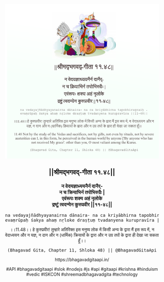 <img src="../../asset/BG_11_48.png"/>
<center><h2>||श्रीमद्‍भगवद्‍-गीता ११.४८||</h2>
<h3>न वेदयज्ञाध्ययनैर्न दानैर्-<br/>न च क्रियाभिर्न तपोभिरुग्रैः |<br/>एवंरूपः शक्य अहं नृलोके<br/>द्रष्टुं त्वदन्येन कुरुप्रवीर ||११-४८||</h3>
<pre>na vedayajñādhyayanairna dānaira- na ca kriyābhirna tapobhirugraiḥ .<br/>evaṃrūpaḥ śakya ahaṃ nṛloke draṣṭuṃ tvadanyena kurupravīra ||11-48||</pre>
<p>।।11.48।। हे कुरुप्रवीर! तुम्हारे अतिरिक्त इस मनुष्य लोक में किसी अन्य के द्वारा मैं इस रूप में, न वेदाध्ययन और न यज्ञ, न दान और न (धार्मिक) क्रियायों के द्वारा और न उग्र तपों के द्वारा ही देखा जा सकता हूँ।।</p>
<pre>(Bhagavad Gita, Chapter 11, Shloka 48) || @BhagavadGitaApi</pre><p>https://bhagavadgitaapi.in/</p><p>#API #bhagavadgitaapi #slok #nodejs #js #api #gitaapi #krishna #hinduism #vedic #ISKCON #shreemadbhagavadgita #technology</p></center>
